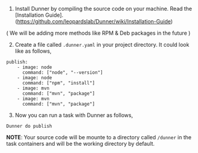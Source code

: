 1. Install Dunner by compiling the source code on your machine. Read the [Installation Guide].(https://github.com/leopardslab/Dunner/wiki/Installation-Guide)

( We will be adding more methods like RPM & Deb packages in the future )

2. Create a file called `.dunner.yaml` in your project directory.
It could look like as follows, 

```
publish:
    - image: node
      command: ["node", "--version"]
    - image: node
      command: ["npm", "install"]
    - image: mvn
      command: ["mvn", "package"]
    - image: mvn
      command: ["mvn", "package"]
```

3. Now you can run a task with Dunner as follows,

`Dunner do publish`

**NOTE**: Your source code will be mounte to a directory called `/dunner` in the task containers and will be the working directory by default.